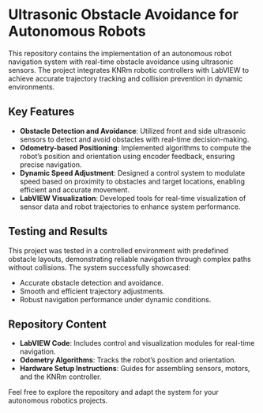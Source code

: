 # Ultrasonic Obstacle Avoidance for Autonomous Robots

This repository contains the implementation of an autonomous robot navigation system with real-time obstacle avoidance using ultrasonic sensors. The project integrates KNRm robotic controllers with LabVIEW to achieve accurate trajectory tracking and collision prevention in dynamic environments.

## Key Features
- **Obstacle Detection and Avoidance**: Utilized front and side ultrasonic sensors to detect and avoid obstacles with real-time decision-making.
- **Odometry-based Positioning**: Implemented algorithms to compute the robot’s position and orientation using encoder feedback, ensuring precise navigation.
- **Dynamic Speed Adjustment**: Designed a control system to modulate speed based on proximity to obstacles and target locations, enabling efficient and accurate movement.
- **LabVIEW Visualization**: Developed tools for real-time visualization of sensor data and robot trajectories to enhance system performance.

## Testing and Results
This project was tested in a controlled environment with predefined obstacle layouts, demonstrating reliable navigation through complex paths without collisions. The system successfully showcased:
- Accurate obstacle detection and avoidance.
- Smooth and efficient trajectory adjustments.
- Robust navigation performance under dynamic conditions.

## Repository Content
- **LabVIEW Code**: Includes control and visualization modules for real-time navigation.
- **Odometry Algorithms**: Tracks the robot’s position and orientation.
- **Hardware Setup Instructions**: Guides for assembling sensors, motors, and the KNRm controller.

Feel free to explore the repository and adapt the system for your autonomous robotics projects.

